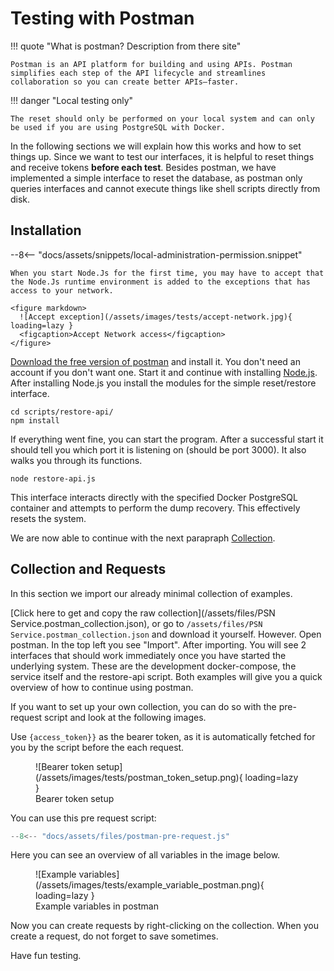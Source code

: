 # Testing with Postman

!!! quote "What is postman? Description from there site"

    Postman is an API platform for building and using APIs. Postman simplifies each step of the API lifecycle and streamlines collaboration so you can create better APIs—faster.

!!! danger "Local testing only"

    The reset should only be performed on your local system and can only be used if you are using PostgreSQL with Docker.


In the following sections we will explain how this works and how to set things up.
Since we want to test our interfaces, it is helpful to reset things and receive tokens **before each test**.
Besides postman, we have implemented a simple interface to reset the database, as postman only queries interfaces and cannot execute things like shell scripts directly from disk.

## Installation

--8<-- "docs/assets/snippets/local-administration-permission.snippet"

    When you start Node.Js for the first time, you may have to accept that the Node.Js runtime environment is added to the exceptions that has access to your network.

    <figure markdown>
      ![Accept exception](/assets/images/tests/accept-network.jpg){ loading=lazy }
      <figcaption>Accept Network access</figcaption>
    </figure>


[Download the free version of postman](https://www.postman.com/downloads/) and install it. You don't need an account if you don't want one.
Start it and continue with installing [Node.js](https://nodejs.org/en/). After installing Node.js you install the modules for the simple reset/restore interface.

```shell title="Installing node modules for the restore interface"
cd scripts/restore-api/
npm install
```

If everything went fine, you can start the program. After a successful start it should tell you which port it is listening on (should be port 3000). It also walks you through its functions.
```shell title="Start the program"
node restore-api.js
```
This interface interacts directly with the specified Docker PostgreSQL container and attempts to perform the dump recovery. This effectively resets the system.

We are now able to continue with the next parapraph [Collection](/development/testing/postman/#collection).

## Collection and Requests
In this section we import our already minimal collection of examples.

[Click here to get and copy the raw collection](/assets/files/PSN Service.postman_collection.json), or go to `/assets/files/PSN Service.postman_collection.json` and download it yourself.
However. Open postman. In the top left you see "Import".
After importing. You will see 2 interfaces that should work immediately once you have started the underlying system. These are the development docker-compose, the service itself and the restore-api script.
Both examples will give you a quick overview of how to continue using postman.

If you want to set up your own collection, you can do so with the pre-request script and look at the following images.

Use `{access_token}}` as the bearer token, as it is automatically fetched for you by the script before the each request.
<figure markdown>
  ![Bearer token setup](/assets/images/tests/postman_token_setup.png){ loading=lazy }
  <figcaption>Bearer token setup</figcaption>
</figure>

You can use this pre request script:
```js title="Postman pre request script"
--8<-- "docs/assets/files/postman-pre-request.js"
```

Here you can see an overview of all variables in the image below.
<figure markdown>
  ![Example variables](/assets/images/tests/example_variable_postman.png){ loading=lazy }
  <figcaption>Example variables in postman</figcaption>
</figure>

Now you can create requests by right-clicking on the collection.
When you create a request, do not forget to save sometimes.

Have fun testing.